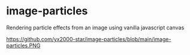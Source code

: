 # image-particles
Rendering particle effects from an image using vanilla javascript canvas

https://github.com/yx2000-star/image-particles/blob/main/image-particles.PNG
